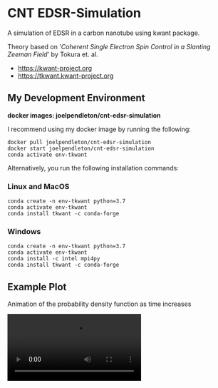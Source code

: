 # CNT EDSR-Simulation
A simulation of EDSR in a carbon nanotube using kwant package.

Theory based on '_Coherent Single Electron Spin Control in a Slanting Zeeman Field_' by Tokura et. al.

* https://kwant-project.org
* https://tkwant.kwant-project.org

## My Development Environment
**docker images: joelpendleton/cnt-edsr-simulation**   

I recommend using my docker image by running the following:

```
docker pull joelpendleton/cnt-edsr-simulation
docker start joelpendleton/cnt-edsr-simulation
conda activate env-tkwant
```

Alternatively, you run the following installation commands:

### Linux and MacOS

```
conda create -n env-tkwant python=3.7
conda activate env-tkwant
conda install tkwant -c conda-forge
```

### Windows
```
conda create -n env-tkwant python=3.7
conda activate env-tkwant
conda install -c intel mpi4py
conda install tkwant -c conda-forge
```

## Example Plot

Animation of the probability density function as time increases 

![PDF](https://github.com/JoelPendleton/CNT-EDSR-Simulation/blob/a11792c4d021690deb1b0aad93a96bb2b1750136/results/20220309-135220/animation.mp4)



